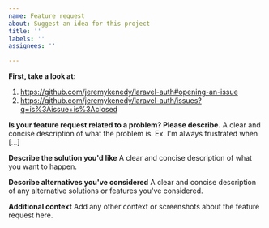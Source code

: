 ```yaml
---
name: Feature request
about: Suggest an idea for this project
title: ''
labels: ''
assignees: ''

---
```


**First, take a look at:**
1. https://github.com/jeremykenedy/laravel-auth#opening-an-issue
2. https://github.com/jeremykenedy/laravel-auth/issues?q=is%3Aissue+is%3Aclosed

**Is your feature request related to a problem? Please describe.**
A clear and concise description of what the problem is. Ex. I'm always frustrated when [...]

**Describe the solution you'd like**
A clear and concise description of what you want to happen.

**Describe alternatives you've considered**
A clear and concise description of any alternative solutions or features you've considered.

**Additional context**
Add any other context or screenshots about the feature request here.

